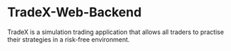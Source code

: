 # TradeX-Web-Backend
TradeX is a simulation trading application that allows all traders to practise their strategies in a risk-free environment.

